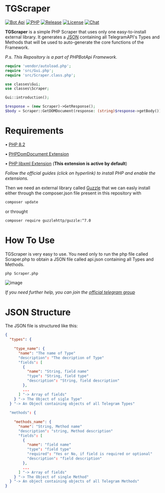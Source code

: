 # TGScraper

[![Bot Api](https://img.shields.io/badge/Bot%20Api-6.3-2686B7?labelColor=404040&style=flat&logo=Telegram&link=https://core.telegram.org/bots/api)](https://core.telegram.org/bots/api)
[![PHP](https://img.shields.io/badge/PHP-8.2-0066cc?labelColor=404040&style=flat&logo=PHP&link=https://php.net)](https://php.net)
[![Release](https://img.shields.io/badge/Release-1.4.0-green?labelColor=404040&style=flat&logo=GitHub&link=https://github.com/PHPBotApi/TGScraper/releases/tag/1.3.2)](https://github.com/PHPBotApi/TGScraper/releases/tag/1.3.2)
[![License](https://img.shields.io/badge/License-GPL%20v3.0-darkred?labelColor=404040&style=flat&logo=GNU-Privacy-Guard&link=https://github.com/PHPBotApi/TGScraper/blob/master/LICENSE)](https://github.com/PHPBotApi/TGScraper/blob/master/LICENSE)
[![Chat](https://img.shields.io/badge/Chat-Support-orange?labelColor=404040&style=flat&logo=telegram&link=https://t.me/BotApiPHP)](https://t.me/BotApiPHP)

**TGScraper** is a simple PHP Scraper that uses only one easy-to-install external library. It generates a [JSON](https://www.codewall.co.uk/how-to-read-json-file-using-php-examples/) containing all TelegramAPI's Types and Methods that will be used to auto-generate the core functions of the Framework.

_P.s. This Repository is a part of PHPBotApi Framework._


``` php
require 'vendor/autoload.php';
require 'src/Gui.php';
require 'src/Scraper.class.php';

use classes\Gui;
use classes\Scraper;

Gui::introduction();

$response = (new Scraper)->GetResponse();
$body = Scraper::GetDOMDocument(response: (string)$response->getBody());
```

# Requirements
• [PHP 8.2](https://www.php.net/downloads.php#v8.2.0)

• [PHPDomDocument Extension](https://www.php.net/manual/en/book.dom.php#book.dom)

• [PHP libxml Extension](https://www.php.net/manual/en/book.libxml.php) (**This extension is active by default**)

_Follow the official guides (click on hyperlink) to install PHP and enable the extensions._

Then we need an external library called [Guzzle](https://docs.guzzlephp.org/en/stable/) that we can easly install either through the composer.json file present in this repository with

```sh
composer update
```

or throught 

```sh
composer require guzzlehttp/guzzle:^7.0
```


# How To Use
TGScraper is very easy to use. You need only to run the php file called Scraper.php to obtain a JSON file called api.json containing all Types and Methods.


```sh
php Scraper.php
```
![image](https://user-images.githubusercontent.com/52217119/209342687-7feed426-0d67-4f7b-8950-3a9c9b496c2c.png)

_If you need further help, you can join the [official telegram group](https://t.me/BotApiPHP)_
# JSON Structure
The JSON file is structured like this: 

``` json
{
  "types": { 
  
    "type_name": {
      "name": "The name of Type"
      "description": "The decription of Type"
      "fields": [ 
        {
          "name": "String, field name"
          "type": "String, field type"
          "description": "String, field description"
        },
        ...
      ] "-> Array of fields"
    } "-> The Object of sigle Type"
  } "-> An Object containing objects of all Telegram Types"
  
  "methods": { 
  
    "methods_name": { 
      "name": "String, Method name"
      "description": "string, Method description"
      "fields": [
        {
          "name": "field name"
          "type": "field type" 
          "required": "Yes or No, if field is required or optional"
          "description": "field description"
        },
        ...
      ] "-> Array of fields"
    } "-> The Object of single Method"
  } "-> An object containing objects of all Telegram Methods"
}
```
